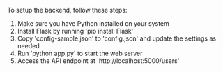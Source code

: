 To setup the backend, follow these steps:
1. Make sure you have Python installed on your system
2. Install Flask by running 'pip install Flask'
3. Copy 'config-sample.json' to 'config.json' and update the settings as needed
4. Run 'python app.py' to start the web server
5. Access the API endpoint at 'http://localhost:5000/users'

